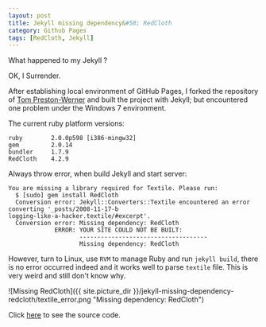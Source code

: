 ```yaml
---
layout: post
title: Jekyll missing dependency&#58; RedCloth
category: Github Pages
tags: [RedCloth, Jekyll]
---
```


What happened to my Jekyll ?

OK, I Surrender.

After establishing local environment of GitHub Pages, I forked the repository of [Tom Preston-Werner][] and built the project with Jekyll; but encountered one problem under the Windows 7 environment.

[Tom Preston-Werner]: https://github.com/mojombo/mojombo.github.io

The current ruby platform versions:

	ruby		2.0.0p598 [i386-mingw32]
	gem			2.0.14
	bundler		1.7.9
	RedCloth	4.2.9

Always throw error, when build Jekyll and start server:

	You are missing a library required for Textile. Please run:
	  $ [sudo] gem install RedCloth
	  Conversion error: Jekyll::Converters::Textile encountered an error converting '_posts/2008-11-17-b
	logging-like-a-hacker.textile/#excerpt'.
	  Conversion error: Missing dependency: RedCloth
				 ERROR: YOUR SITE COULD NOT BE BUILT:
						------------------------------------
						Missing dependency: RedCloth

However, turn to Linux, use `RVM` to manage Ruby and run `jekyll build`, there is no error occurred indeed and it works well to parse `textile` file. This is very weird and still don't know why.

![Missing RedCloth]({{ site.picture_dir }}/jekyll-missing-dependency-redcloth/textile_error.png "Missing dependency: RedCloth")

Click [here](https://github.com/jekyll/jekyll/blob/00d29e7e7766b6cf8c81f21807a16bf7ec2d69df/lib/jekyll/converters/textile.rb "textile.rb Line: 16") to see the source code.

